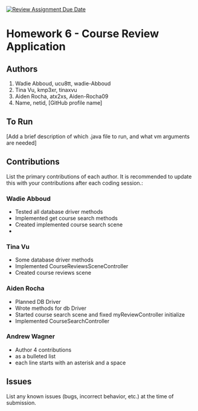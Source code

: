 [![Review Assignment Due Date](https://classroom.github.com/assets/deadline-readme-button-24ddc0f5d75046c5622901739e7c5dd533143b0c8e959d652212380cedb1ea36.svg)](https://classroom.github.com/a/uwW2kZBL)
# Homework 6 - Course Review Application

## Authors
1) Wadie Abboud, ucu8tt, wadie-Abboud
2) Tina Vu, kmp3xr, tinaxvu
3) Aiden Rocha, atx2xs, Aiden-Rocha09
4) Name, netid, [GitHub profile name]

## To Run

[Add a brief description of which .java file to run, and what vm arguments are needed]

## Contributions

List the primary contributions of each author. It is recommended to update this with your contributions after each coding session.:

### Wadie Abboud

* Tested all database driver methods
* Implemented get course search methods
* Created implemented course search scene
* 

### Tina Vu

* Some database driver methods
* Implemented CourseReviewsSceneController
* Created course reviews scene

### Aiden Rocha

* Planned DB Driver
* Wrote methods for db Driver
* Started course search scene and fixed myReviewController initialize
* Implemented CourseSearchController

### Andrew Wagner

* Author 4 contributions
* as a bulleted list
* each line starts with an asterisk and a space

## Issues

List any known issues (bugs, incorrect behavior, etc.) at the time of submission.
